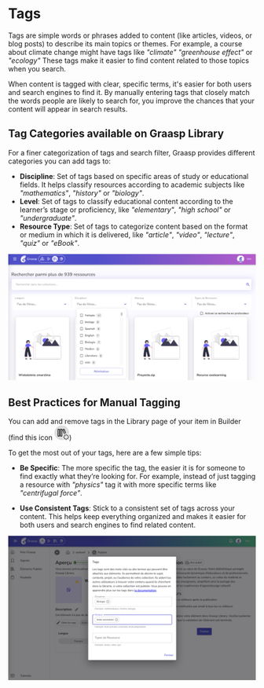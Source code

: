 # Tags

Tags are simple words or phrases added to content (like articles, videos, or blog posts) to describe its main topics or themes. For example, a course about climate change might have tags like _"climate"_ _"greenhouse effect"_ or _"ecology"_ These tags make it easier to find content related to those topics when you search.

When content is tagged with clear, specific terms, it's easier for both users and search engines to find it. By manually entering tags that closely match the words people are likely to search for, you improve the chances that your content will appear in search results.

## Tag Categories available on Graasp Library

For a finer categorization of tags and search filter, Graasp provides different categories you can add tags to:

- **Discipline**: Set of tags based on specific areas of study or educational fields. It helps classify resources according to academic subjects like _"mathematics"_, _"history"_ or _"biology"_.
- **Level**: Set of tags to classify educational content according to the learner’s stage or proficiency, like _"elementary"_, _"high school"_ or _"undergraduate"_.
- **Resource Type**: Set of tags to categorize content based on the format or medium in which it is delivered, like _"article"_, _"video"_, _"lecture"_, _"quiz"_ or _"eBook"_.

![library search](./library-search.png)

## Best Practices for Manual Tagging

You can add and remove tags in the Library page of your item in Builder (find this icon <svg viewBox="0 0 1080 1080" class="mui-dir-ltr-dnhbnu" width="30px"><g class="mui-dir-ltr-wyq8fb"><circle fill="#ddd" cx="540" cy="540" r="540"></circle><path d="M368.54,261.87h-106.6c-12.21,0-22.15,9.94-22.15,22.15v503.58c0,12.22,9.94,22.15,22.15,22.15h106.6c12.21,0,22.15-9.94,22.15-22.15V284.02c0-12.21-9.94-22.15-22.15-22.15Zm-22.15,44.3v459.28h-62.3V306.17h62.3Z"></path><path d="M548.76,261.87h-106.6c-12.22,0-22.15,9.94-22.15,22.15v503.58c0,12.22,9.94,22.15,22.15,22.15h106.6c12.21,0,22.15-9.94,22.15-22.15V284.02c0-12.21-9.94-22.15-22.15-22.15Zm-84.45,503.58V306.17h62.3v459.28h-62.3Z"></path><path d="M919.72,741.33l-187.72-467.29c-2.21-5.49-6.42-9.8-11.86-12.12-5.44-2.32-11.46-2.39-16.95-.18l-98.92,39.74c-5.49,2.21-9.79,6.42-12.12,11.86s-2.39,11.46-.18,16.95l187.72,467.29c2.21,5.49,6.42,9.79,11.86,12.11,2.76,1.18,5.69,1.78,8.7,1.78,2.84,0,5.62-.54,8.26-1.6l98.92-39.74c5.49-2.21,9.79-6.42,12.12-11.86,2.32-5.44,2.39-11.46,.18-16.95Zm-49.36-4.04l-57.81,23.22-171.21-426.18,57.81-23.22,171.21,426.18Z"></path></g><g id="SVGRepo_iconCarrier" transform="translate(-14.742 50.121)"><path transform="matrix(9,0,0,9,550,550)" d="m56.74 20.89-1-2.31c3.33-7.53 3.11-7.75 2.46-8.41l-4.2-4.17-0.42-0.35h-0.49c-0.26 0-1 0-7.51 2.93l-2.38-1c-3.11-7.58-3.43-7.58-4.33-7.58h-6c-0.9 0-1.25 0-4.1 7.66l-2.37 1c-4.4-1.88-6.95-2.82-7.65-2.82h-0.56l-4.58 4.49c-0.7 0.65-0.94 0.88 2.58 8.3l-1 2.3c-7.79 3-7.79 3.3-7.79 4.23v5.89c0 0.92 0 1.25 7.82 4l1 2.29c-3.33 7.53-3.11 7.76-2.46 8.41l4.24 4.25 0.42 0.37h0.5c0.25 0 1 0 7.5-3l2.38 1c3.1 7.63 3.41 7.63 4.32 7.63h6c0.92 0 1.25 0 4.11-7.66l2.39-1c4.37 1.85 6.93 2.79 7.61 2.79h0.57l4.62-4.52c0.66-0.66 0.89-0.89-2.62-8.28l1-2.3c7.81-3 7.81-3.33 7.81-4.23v-5.87c-0.04-0.93-0.04-1.25-7.87-4.04zm-20.74 16.91a9.8 9.8 0 1 1 10-9.8 9.91 9.91 0 0 1-10 9.8z" fill="#777" stroke="#fff" stroke-width="5"></path></g></svg>)

To get the most out of your tags, here are a few simple tips:

- **Be Specific**: The more specific the tag, the easier it is for someone to find exactly what they’re looking for. For example, instead of just tagging a resource with _"physics"_ tag it with more specific terms like _"centrifugal force"_.

- **Use Consistent Tags**: Stick to a consistent set of tags across your content. This helps keep everything organized and makes it easier for both users and search engines to find related content.

![builder add tags](./builder-tags.png)
